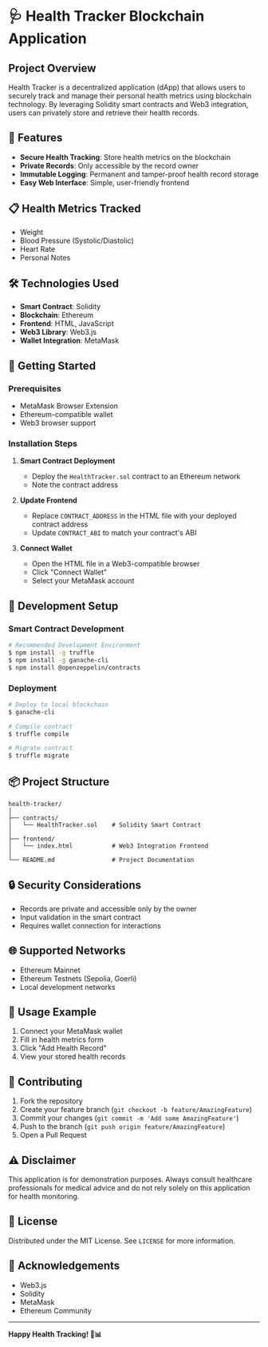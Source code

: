 # 🩺 Health Tracker Blockchain Application

## Project Overview

Health Tracker is a decentralized application (dApp) that allows users to securely track and manage their personal health metrics using blockchain technology. By leveraging Solidity smart contracts and Web3 integration, users can privately store and retrieve their health records.

## 🌟 Features

- **Secure Health Tracking**: Store health metrics on the blockchain
- **Private Records**: Only accessible by the record owner
- **Immutable Logging**: Permanent and tamper-proof health record storage
- **Easy Web Interface**: Simple, user-friendly frontend

## 📋 Health Metrics Tracked

- Weight
- Blood Pressure (Systolic/Diastolic)
- Heart Rate
- Personal Notes

## 🛠 Technologies Used

- **Smart Contract**: Solidity
- **Blockchain**: Ethereum
- **Frontend**: HTML, JavaScript
- **Web3 Library**: Web3.js
- **Wallet Integration**: MetaMask

## 🚀 Getting Started

### Prerequisites

- MetaMask Browser Extension
- Ethereum-compatible wallet
- Web3 browser support

### Installation Steps

1. **Smart Contract Deployment**

   - Deploy the `HealthTracker.sol` contract to an Ethereum network
   - Note the contract address

2. **Update Frontend**

   - Replace `CONTRACT_ADDRESS` in the HTML file with your deployed contract address
   - Update `CONTRACT_ABI` to match your contract's ABI

3. **Connect Wallet**
   - Open the HTML file in a Web3-compatible browser
   - Click "Connect Wallet"
   - Select your MetaMask account

## 🔧 Development Setup

### Smart Contract Development

```bash
# Recommended Development Environment
$ npm install -g truffle
$ npm install -g ganache-cli
$ npm install @openzeppelin/contracts
```

### Deployment

```bash
# Deploy to local blockchain
$ ganache-cli

# Compile contract
$ truffle compile

# Migrate contract
$ truffle migrate
```

## 📦 Project Structure

```
health-tracker/
│
├── contracts/
│   └── HealthTracker.sol    # Solidity Smart Contract
│
├── frontend/
│   └── index.html           # Web3 Integration Frontend
│
└── README.md                # Project Documentation
```

## 🔒 Security Considerations

- Records are private and accessible only by the owner
- Input validation in the smart contract
- Requires wallet connection for interactions

## 🌐 Supported Networks

- Ethereum Mainnet
- Ethereum Testnets (Sepolia, Goerli)
- Local development networks

## 📝 Usage Example

1. Connect your MetaMask wallet
2. Fill in health metrics form
3. Click "Add Health Record"
4. View your stored health records

## 🤝 Contributing

1. Fork the repository
2. Create your feature branch (`git checkout -b feature/AmazingFeature`)
3. Commit your changes (`git commit -m 'Add some AmazingFeature'`)
4. Push to the branch (`git push origin feature/AmazingFeature`)
5. Open a Pull Request

## ⚠️ Disclaimer

This application is for demonstration purposes. Always consult healthcare professionals for medical advice and do not rely solely on this application for health monitoring.

## 📄 License

Distributed under the MIT License. See `LICENSE` for more information.

## 🙏 Acknowledgements

- Web3.js
- Solidity
- MetaMask
- Ethereum Community

---

**Happy Health Tracking! 🏥📊**
